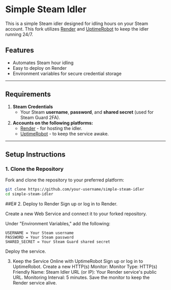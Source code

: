 # Simple Steam Idler

This is a simple Steam idler designed for idling hours on your Steam account. This fork utilizes [Render](https://render.com) and [UptimeRobot](https://uptimerobot.com) to keep the idler running 24/7.

## Features
- Automates Steam hour idling
- Easy to deploy on Render
- Environment variables for secure credential storage

---

## Requirements
1. **Steam Credentials**
   - Your Steam **username**, **password**, and **shared secret** (used for Steam Guard 2FA).
2. **Accounts on the following platforms:**
   - [Render](https://render.com) - for hosting the idler.
   - [UptimeRobot](https://uptimerobot.com) - to keep the service awake.

---

## Setup Instructions

### 1. Clone the Repository
Fork and clone the repository to your preferred platform:
```bash
git clone https://github.com/your-username/simple-steam-idler
cd simple-steam-idler
```

##E# 2. Deploy to Render
Sign up or log in to Render.

Create a new Web Service and connect it to your forked repository.

Under "Environment Variables," add the following:

```
USERNAME = Your Steam username
PASSWORD = Your Steam password
SHARED_SECRET = Your Steam Guard shared secret
```

Deploy the service.

3. Keep the Service Online with UptimeRobot
Sign up or log in to UptimeRobot.
Create a new HTTP(s) Monitor:
Monitor Type: HTTP(s)
Friendly Name: Steam Idler
URL (or IP): Your Render service's public URL.
Monitoring Interval: 5 minutes.
Save the monitor to keep the Render service alive.

